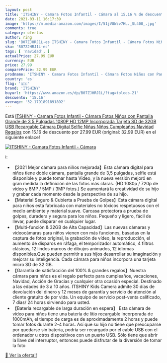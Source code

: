 ```yaml
---
layout: post
title: 'ITSHINY - Camara Fotos Infantil - Cámara al 15.16 % de descuento'
date: 2021-03-11 16:17:39
image: 'https://m.media-amazon.com/images/I/51jV8Wzv7HL._SL400_.jpg'
comments: true
category: ofertas
author: ring
slug: 'B07ZJHRJ1L-es ITSHINY - Camara Fotos Infantil - Cámara Fotos Niños con...'
sku: 'B07ZJHRJ1L-es'
tags: [ 'navidad', ]
actualPrice: 27.99 EUR
currency: EUR
price: 27.99
comparePrice: 32.99 EUR
prodname: 'ITSHINY - Camara Fotos Infantil - Cámara Fotos Niños con Pantalla Grande de 3 5 Pulgadas 1080P HD 12MP Incorporada Tarjeta SD de 32GB USB Recargable Cámara Digital Selfie Niñas Niños Cumpleaños Navidad Regalos'
country: 'es'
flag: '🇪🇸'
brand: 'ITSHINY'
buyurl: 'https://www.amazon.es/dp/B07ZJHRJ1L/?tag=tolees-21'
descuento: '15.16'
average: '32.1791891891892'
---
```


Está [ITSHINY - Camara Fotos Infantil - Cámara Fotos Niños con Pantalla Grande de 3 5 Pulgadas 1080P HD 12MP Incorporada Tarjeta SD de 32GB USB Recargable Cámara Digital Selfie Niñas Niños Cumpleaños Navidad Regalos](https://www.amazon.es/dp/B07ZJHRJ1L/?tag=tolees-21) con 15.16 de descuento por 27.99 EUR (original: 32.99 EUR) en el siguiente enlace!

[![ITSHINY - Camara Fotos Infantil - Cámara](https://m.media-amazon.com/images/I/51jV8Wzv7HL._SL400_.jpg)](https://www.amazon.es/dp/B07ZJHRJ1L/?tag=tolees-21)

ℹ️:

- 【2021 Mejor cámara para niños mejorada】Esta cámara digital para niños tiene doble cámara, pantalla grande de 3,5 pulgadas, selfie está disponible y puede tomar hasta Video, y la nueva versión mejoró en gran medida la definición de las fotos más claras. (HD 1080p / 720p de vídeo y 8MP / 5MP / 3MP fotos.) Se aumentará la creatividad de su hijo y grabar cada momento desde la perspectiva de su hijo.
- 【Material Seguro & Cubierta a Prueba de Golpes】Esta cámara digital para niños está fabricada con materiales no tóxicos respetuosos con el medio ambiente y material suave. Carcasa protectora a prueba de golpes, duradera y segura para los niños. Pequeño y ligero, fácil de llevar, puede disparar en cualquier lugar.
- 【Multi-función & 32GB de Alta Capacidad】Las nuevas cámaras y videocámaras para niños vienen con más funciones, basadas en la captura de fotos original, la grabación de vídeo, la reproducción, el aumento de disparos en ráfaga, el temporizador automático, 4 filtros clásicos, 12 lindos marcos de dibujos animados, 12 idiomas disponibles.Que pueden permitir a sus hijos desarrollar su imaginación y mejorar su inteligencia. Cada cámara para niños incorpora una tarjeta micro SD de 32 GB.
- 【Garantía de satisfacción del 100% & grandes regalos】Nuestra cámara para niños es el regalo perfecto para cumpleaños, vacaciones, Navidad, Acción de Gracias y cualquier otra ocasión especial. Destinado a las edades de 3 a 10 años. ITSHINY Kids Camera admite 30 días de devolución del dinero y 12 meses de garantía y servicio de atención al cliente gratuito de por vida. Un equipo de servicio post-venta calificado, 7 días/ 24 horas sirviendo para usted.
- 【Batería recargable de larga duración en espera】 Esta cámara de vídeo para niños tiene una batería de litio recargable incorporada de 1000mAh, el tiempo de carga es de aproximadamente 2 horas y puede tomar fotos durante 2-4 horas. Así que su hijo no tiene que preocuparse por quedarse sin batería, podría ser recargado por el cable USB con el ordenador u otros dispositivos con un puerto USB. Sólo tiene que abrir la llave del interruptor, entonces puede disfrutar de la diversión de tomar la foto

[🛒 Ver la oferta!!](https://www.amazon.es/dp/B07ZJHRJ1L/?tag=tolees-21)
